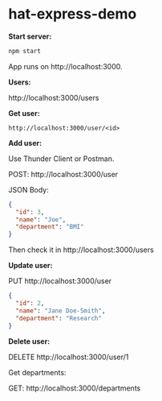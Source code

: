 # hat-express-demo

**Start server:**

```sh
npm start
```

App runs on http://localhost:3000.

**Users:**

http://localhost:3000/users

**Get user:**

`http://localhost:3000/user/<id>`

**Add user:**

Use Thunder Client or Postman.

POST: http://localhost:3000/user

JSON Body:

```json
{
  "id": 3,
  "name": "Joe",
  "department": "BMI"
}
```

Then check it in http://localhost:3000/users

**Update user:**

PUT http://localhost:3000/user

```json
{
  "id": 2,
  "name": "Jane Doe-Smith",
  "department": "Research"
}
```

**Delete user:**

DELETE http://localhost:3000/user/1

Get departments:

GET: http://localhost:3000/departments

<br>
